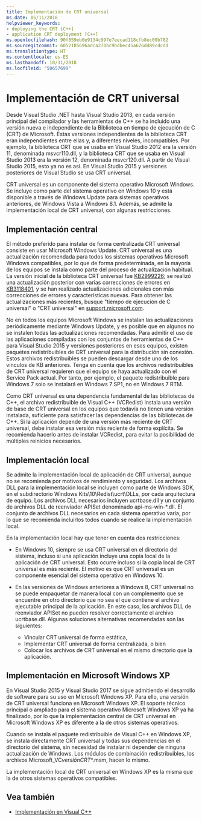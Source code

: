 ```yaml
---
title: Implementación de CRT universal
ms.date: 05/11/2018
helpviewer_keywords:
- deploying the CRT [C++]
- application CRT deployment [C++]
ms.openlocfilehash: 90f859eb0e9134c997e7eecad118cfb8ec00b782
ms.sourcegitcommit: 6052185696adca270bc9bdbec45a626dd89cdcdd
ms.translationtype: HT
ms.contentlocale: es-ES
ms.lasthandoff: 10/31/2018
ms.locfileid: "50657699"
---
```

# <a name="universal-crt-deployment"></a>Implementación de CRT universal

Desde Visual Studio .NET hasta Visual Studio 2013, en cada versión principal del compilador y las herramientas de C++ se ha incluido una versión nueva e independiente de la Biblioteca en tiempo de ejecución de C (CRT) de Microsoft. Estas versiones independientes de la biblioteca CRT eran independientes entre ellas y, a diferentes niveles, incompatibles. Por ejemplo, la biblioteca CRT que se usaba en Visual Studio 2012 era la versión 11, denominada msvcr110.dll, y la biblioteca CRT que se usaba en Visual Studio 2013 era la versión 12, denominada msvcr120.dll. A partir de Visual Studio 2015, esto ya no es así. En Visual Studio 2015 y versiones posteriores de Visual Studio se usa CRT universal.

CRT universal es un componente del sistema operativo Microsoft Windows. Se incluye como parte del sistema operativo en Windows 10 y está disponible a través de Windows Update para sistemas operativos anteriores, de Windows Vista a Windows 8.1. Además, se admite la implementación local de CRT universal, con algunas restricciones.

## <a name="central-deployment"></a>Implementación central

El método preferido para instalar de forma centralizada CRT universal consiste en usar Microsoft Windows Update. CRT universal es una actualización recomendada para todos los sistemas operativos Microsoft Windows compatibles, por lo que de forma predeterminada, en la mayoría de los equipos se instala como parte del proceso de actualización habitual. La versión inicial de la biblioteca CRT universal fue [KB2999226](https://support.microsoft.com/kb/2999226); se realizó una actualización posterior con varias correcciones de errores en [KB3118401](https://support.microsoft.com/kb/3118401), y se han realizado actualizaciones adicionales con más correcciones de errores y características nuevas. Para obtener las actualizaciones más recientes, busque "tiempo de ejecución de C universal" o "CRT universal" en [support.microsoft.com](https://support.microsoft.com).

No en todos los equipos Microsoft Windows se instalan las actualizaciones periódicamente mediante Windows Update, y es posible que en algunos no se instalen todas las actualizaciones recomendadas. Para admitir el uso de las aplicaciones compiladas con los conjuntos de herramientas de C++ para Visual Studio 2015 y versiones posteriores en esos equipos, existen paquetes redistribuibles de CRT universal para la distribución sin conexión. Estos archivos redistribuibles se pueden descargar desde uno de los vínculos de KB anteriores. Tenga en cuenta que los archivos redistribuibles de CRT universal requieren que el equipo se haya actualizado con el Service Pack actual. Por tanto, por ejemplo, el paquete redistribuible para Windows 7 solo se instalará en Windows 7 SP1, no en Windows 7 RTM.

Como CRT universal es una dependencia fundamental de las bibliotecas de C++, el archivo redistribuible de Visual C++ (VCRedist) instala una versión de base de CRT universal en los equipos que todavía no tienen una versión instalada, suficiente para satisfacer las dependencias de las bibliotecas de C++. Si la aplicación depende de una versión más reciente de CRT universal, debe instalar esa versión más reciente de forma explícita. Se recomienda hacerlo antes de instalar VCRedist, para evitar la posibilidad de múltiples reinicios necesarios.

## <a name="local-deployment"></a>Implementación local

Se admite la implementación local de aplicación de CRT universal, aunque no se recomienda por motivos de rendimiento y seguridad.  Los archivos DLL para la implementación local se incluyen como parte de Windows SDK, en el subdirectorio Windows Kits\\10\\Redist\\ucrt\\DLLs, por cada arquitectura de equipo. Los archivos DLL necesarios incluyen ucrtbase.dll y un conjunto de archivos DLL de reenviador APISet denominado api-ms-win-\*.dll. El conjunto de archivos DLL necesarios en cada sistema operativo varía, por lo que se recomienda incluirlos todos cuando se realice la implementación local.

En la implementación local hay que tener en cuenta dos restricciones:

- En Windows 10, siempre se usa CRT universal en el directorio del sistema, incluso si una aplicación incluye una copia local de la aplicación de CRT universal. Esto ocurre incluso si la copia local de CRT universal es más reciente. El motivo es que CRT universal es un componente esencial del sistema operativo en Windows 10.

- En las versiones de Windows anteriores a Windows 8, CRT universal no se puede empaquetar de manera local con un complemento que se encuentre en otro directorio que no sea el que contiene el archivo ejecutable principal de la aplicación. En este caso, los archivos DLL de reenviador APISet no pueden resolver correctamente el archivo ucrtbase.dll. Algunas soluciones alternativas recomendadas son las siguientes:

  - Vincular CRT universal de forma estática,
  - Implementar CRT universal de forma centralizada, o bien
  - Colocar los archivos de CRT universal en el mismo directorio que la aplicación.

## <a name="deployment-on-microsoft-windows-xp"></a>Implementación en Microsoft Windows XP

En Visual Studio 2015 y Visual Studio 2017 se sigue admitiendo el desarrollo de software para su uso en Microsoft Windows XP. Para ello, una versión de CRT universal funciona en Microsoft Windows XP. El soporte técnico principal o ampliado para el sistema operativo Microsoft Windows XP ya ha finalizado, por lo que la implementación central de CRT universal en Microsoft Windows XP es diferente a la de otros sistemas operativos.

Cuando se instala el paquete redistribuible de Visual C++ en Windows XP, se instala directamente CRT universal y todas sus dependencias en el directorio del sistema, sin necesidad de instalar ni depender de ninguna actualización de Windows. Los módulos de combinación redistribuibles, los archivos Microsoft_VC*versión*_CRT_\*.msm, hacen lo mismo.

La implementación local de CRT universal en Windows XP es la misma que la de otros sistemas operativos compatibles.

## <a name="see-also"></a>Vea también

- [Implementación en Visual C++](deployment-in-visual-cpp.md)
